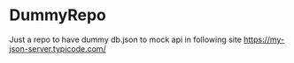 # DummyRepo
Just a repo to have dummy db.json to mock api in following site  https://my-json-server.typicode.com/
